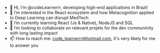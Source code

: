 - 👋 Hi, I’m @codeLearnerrr, developing high-end applications in Brazil
- 👀 I’m interested in the React ecosystem and how Metacognition applied to Deep Learning can disrupt MedTech
- 🌱 I’m currently learning React (Js & Native), NodeJS and SQL
- 💞️ I’m looking to collaborate on relevant projets for the dev communinity with long lasting impact
- 📫 How to reach me: code_learnerrr@hotmail.com, it's very likely for me to answer you

<!---
codeLearnerrr/codeLearnerrr is a ✨ special ✨ repository because its `README.md` (this file) appears on your GitHub profile.
You can click the Preview link to take a look at your changes.
--->
